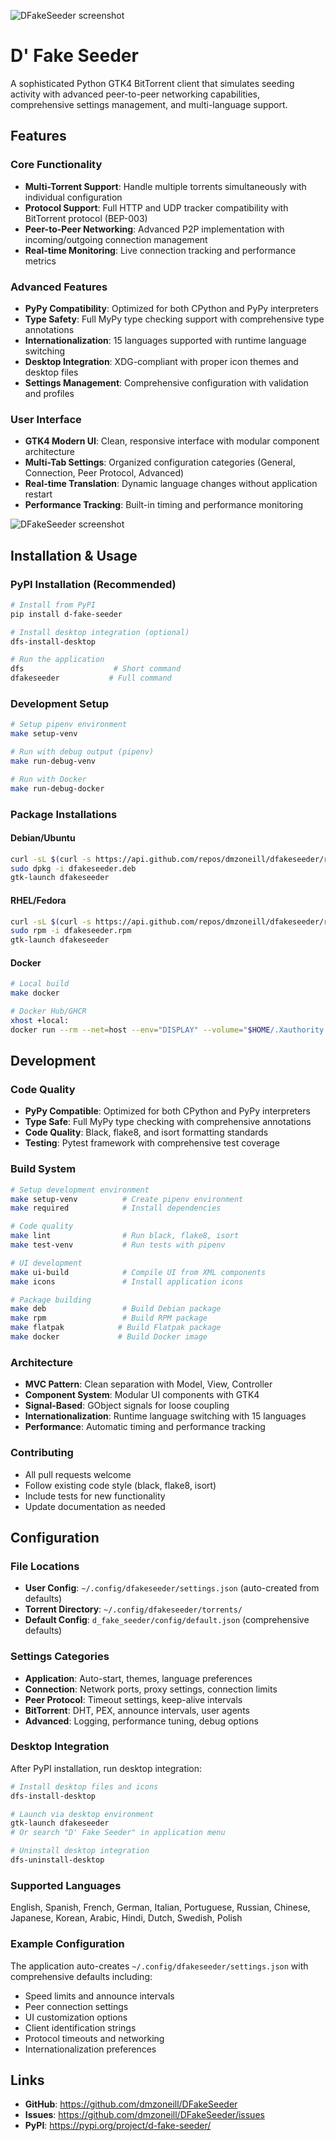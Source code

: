 <!-- markdownlint-disable MD041 -->
![DFakeSeeder screenshot](https://github.com/dmzoneill/dFakeSeeder/blob/main/d_fake_seeder/images/dfakeseeder.png)

# D' Fake Seeder

A sophisticated Python GTK4 BitTorrent client that simulates seeding activity with advanced peer-to-peer networking capabilities, comprehensive settings management, and multi-language support.

## Features

### Core Functionality
- **Multi-Torrent Support**: Handle multiple torrents simultaneously with individual configuration
- **Protocol Support**: Full HTTP and UDP tracker compatibility with BitTorrent protocol (BEP-003)
- **Peer-to-Peer Networking**: Advanced P2P implementation with incoming/outgoing connection management
- **Real-time Monitoring**: Live connection tracking and performance metrics

### Advanced Features
- **PyPy Compatibility**: Optimized for both CPython and PyPy interpreters
- **Type Safety**: Full MyPy type checking support with comprehensive type annotations
- **Internationalization**: 15 languages supported with runtime language switching
- **Desktop Integration**: XDG-compliant with proper icon themes and desktop files
- **Settings Management**: Comprehensive configuration with validation and profiles

### User Interface
- **GTK4 Modern UI**: Clean, responsive interface with modular component architecture
- **Multi-Tab Settings**: Organized configuration categories (General, Connection, Peer Protocol, Advanced)
- **Real-time Translation**: Dynamic language changes without application restart
- **Performance Tracking**: Built-in timing and performance monitoring

![DFakeSeeder screenshot](https://github.com/dmzoneill/dFakeSeeder/blob/main/d_fake_seeder/images/screenshot.png)

## Installation & Usage

### PyPI Installation (Recommended)
```bash
# Install from PyPI
pip install d-fake-seeder

# Install desktop integration (optional)
dfs-install-desktop

# Run the application
dfs                    # Short command
dfakeseeder           # Full command
```

### Development Setup
```bash
# Setup pipenv environment
make setup-venv

# Run with debug output (pipenv)
make run-debug-venv

# Run with Docker
make run-debug-docker
```

### Package Installations

#### Debian/Ubuntu
```bash
curl -sL $(curl -s https://api.github.com/repos/dmzoneill/dfakeseeder/releases/latest | grep browser_download_url | cut -d\" -f4 | grep deb) -o dfakeseeder.deb
sudo dpkg -i dfakeseeder.deb
gtk-launch dfakeseeder
```

#### RHEL/Fedora
```bash
curl -sL $(curl -s https://api.github.com/repos/dmzoneill/dfakeseeder/releases/latest | grep browser_download_url | cut -d\" -f4 | grep rpm) -o dfakeseeder.rpm
sudo rpm -i dfakeseeder.rpm
gtk-launch dfakeseeder
```

#### Docker
```bash
# Local build
make docker

# Docker Hub/GHCR
xhost +local:
docker run --rm --net=host --env="DISPLAY" --volume="$HOME/.Xauthority:/root/.Xauthority:rw" --volume="/tmp/.X11-unix:/tmp/.X11-unix" -it ghcr.io/dmzoneill/dfakeseeder
```

## Development

### Code Quality
- **PyPy Compatible**: Optimized for both CPython and PyPy interpreters
- **Type Safe**: Full MyPy type checking with comprehensive annotations
- **Code Quality**: Black, flake8, and isort formatting standards
- **Testing**: Pytest framework with comprehensive test coverage

### Build System
```bash
# Setup development environment
make setup-venv          # Create pipenv environment
make required            # Install dependencies

# Code quality
make lint                # Run black, flake8, isort
make test-venv           # Run tests with pipenv

# UI development
make ui-build            # Compile UI from XML components
make icons               # Install application icons

# Package building
make deb                 # Build Debian package
make rpm                 # Build RPM package
make flatpak            # Build Flatpak package
make docker             # Build Docker image
```

### Architecture
- **MVC Pattern**: Clean separation with Model, View, Controller
- **Component System**: Modular UI components with GTK4
- **Signal-Based**: GObject signals for loose coupling
- **Internationalization**: Runtime language switching with 15 languages
- **Performance**: Automatic timing and performance tracking

### Contributing
- All pull requests welcome
- Follow existing code style (black, flake8, isort)
- Include tests for new functionality
- Update documentation as needed


## Configuration

### File Locations
- **User Config**: `~/.config/dfakeseeder/settings.json` (auto-created from defaults)
- **Torrent Directory**: `~/.config/dfakeseeder/torrents/`
- **Default Config**: `d_fake_seeder/config/default.json` (comprehensive defaults)

### Settings Categories
- **Application**: Auto-start, themes, language preferences
- **Connection**: Network ports, proxy settings, connection limits
- **Peer Protocol**: Timeout settings, keep-alive intervals
- **BitTorrent**: DHT, PEX, announce intervals, user agents
- **Advanced**: Logging, performance tuning, debug options

### Desktop Integration
After PyPI installation, run desktop integration:
```bash
# Install desktop files and icons
dfs-install-desktop

# Launch via desktop environment
gtk-launch dfakeseeder
# Or search "D' Fake Seeder" in application menu

# Uninstall desktop integration
dfs-uninstall-desktop
```

### Supported Languages
English, Spanish, French, German, Italian, Portuguese, Russian, Chinese, Japanese, Korean, Arabic, Hindi, Dutch, Swedish, Polish

### Example Configuration
The application auto-creates `~/.config/dfakeseeder/settings.json` with comprehensive defaults including:
- Speed limits and announce intervals
- Peer connection settings
- UI customization options
- Client identification strings
- Protocol timeouts and networking
- Internationalization preferences

## Links
- **GitHub**: https://github.com/dmzoneill/DFakeSeeder
- **Issues**: https://github.com/dmzoneill/DFakeSeeder/issues
- **PyPI**: https://pypi.org/project/d-fake-seeder/